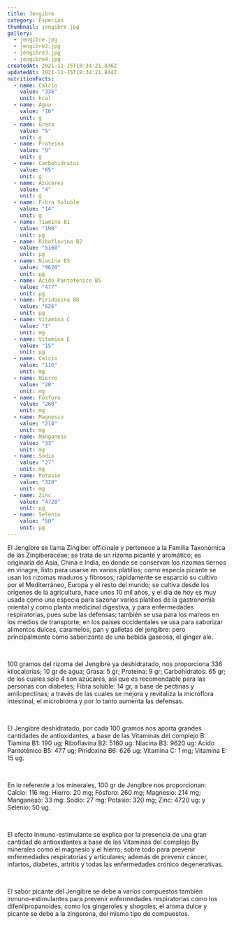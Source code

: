 ```yaml
---
title: Jengibre
category: Especias
thumbnail: jengibre.jpg
gallery:
  - jengibre.jpg
  - jengibre2.jpg
  - jengibre3.jpg
  - jengibre4.jpg
createdAt: 2021-11-15T18:34:21.836Z
updatedAt: 2021-11-15T18:34:21.844Z
nutritionFacts:
  - name: Calcio
    value: "336"
    unit: kcal
  - name: Agua
    value: "10"
    unit: g
  - name: Grasa
    value: "5"
    unit: g
  - name: Proteína
    value: "9"
    unit: g
  - name: Carbohidratos
    value: "65"
    unit: g
  - name: Azúcares
    value: "4"
    unit: g
  - name: Fibra Soluble
    value: "14"
    unit: g
  - name: Tiamina B1
    value: "190"
    unit: µg
  - name: Riboflavina B2
    value: "5160"
    unit: µg
  - name: Niacina B3
    value: "9620"
    unit: µg
  - name: Ácido Pantoténico B5
    value: "477"
    unit: µg
  - name: Piridoxina B6
    value: "626"
    unit: µg
  - name: Vitamina C
    value: "1"
    unit: mg
  - name: Vitamina E
    value: "15"
    unit: µg
  - name: Calcio
    value: "116"
    unit: mg
  - name: Hierro
    value: "20"
    unit: mg
  - name: Fósforo
    value: "260"
    unit: mg
  - name: Magnesio
    value: "214"
    unit: mg
  - name: Manganeso
    value: "33"
    unit: mg
  - name: Sodio
    value: "27"
    unit: mg
  - name: Potasio
    value: "320"
    unit: mg
  - name: Zinc
    value: "4720"
    unit: µg
  - name: Selenio
    value: "50"
    unit: µg
---
```

El Jengibre se llama Zingiber officinale y pertenece a la Familia Taxonómica de las Zingiberaceae; se trata de un rizoma picante y aromático; es originaria de Asia, China e India, en donde se conservan los rizomas tiernos en vinagre, listo para usarse en varios platillos; como especia picante se usan los rizomas maduros y fibrosos; rápidamente se esparció su cultivo por el Mediterráneo, Europa y el resto del mundo; se cultiva desde los orígenes de la agricultura, hace unos 10 mil años, y el día de hoy es muy usada como una especia para sazonar varios platillos de la gastronomía oriental y como planta medicinal digestiva, y para enfermedades respiratorias, pues sube las defensas; también se usa para los mareos en los medios de transporte; en los países occidentales se usa para saborizar alimentos dulces, caramelos, pan y galletas del jengibre: pero principalmente como saborizante de una bebida gaseosa, el ginger ale.

<br/>

100 gramos del rizoma del Jengibre ya deshidratado, nos proporciona 336 kilocalorías; 10 gr de agua; Grasa: 5 gr; Proteína: 9 gr; Carbohidratos: 65 gr; de los cuales solo 4 son azúcares, así que es recomendable para las personas con diabetes; Fibra soluble: 14 gr, a base de pectinas y amilopectinas; a través de las cuales se mejora y revitaliza la microflora intestinal, el microbioma y por lo tanto aumenta las defensas.

<br/>

El Jengibre deshidratado, por cada 100 gramos nos aporta grandes cantidades de antioxidantes, a base de las Vitaminas del complejo B: Tiamina B1: 190 ug; Riboflavina B2: 5160 ug: Niacina B3: 9620 ug: Ácido Pantoténico B5: 477 ug; Piridoxina B6: 626 ug: Vitamina C: 1 mg; Vitamina E: 15 ug.

<br/>

En lo referente a los minerales, 100 gr de Jengibre nos proporcionan: Calcio: 116 mg: Hierro: 20 mg; Fósforo: 260 mg; Magnesio: 214 mg; Manganeso: 33 mg: Sodio: 27 mg: Potasio: 320 mg; Zinc: 4720 ug: y Selenio: 50 ug.

<br/>

El efecto inmuno-estimulante se explica por la presencia de una gran cantidad de antioxidantes a base de las Vitaminas del complejo By minerales como el magnesio y el hierro; sobre todo para prevenir enfermedades respiratorias y articulares; además de prevenir cáncer, infartos, diabetes, artritis y todas las enfermedades crónico degenerativas.

<br/>

El sabor picante del Jengibre se debe a varios compuestos también inmuno-estimulantes para prevenir enfermedades respiratorias como los difenilpropanoides, como los gingeroles y shogoles; el aroma dulce y picante se debe a la zingerona, del mismo tipo de compuestos.